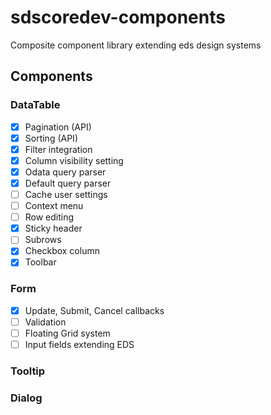 # sdscoredev-components
Composite component library extending eds design systems

## Components

### DataTable

- [x] Pagination (API)
- [x] Sorting (API)
- [x] Filter integration
- [x] Column visibility setting
- [x] Odata query parser
- [x] Default query parser
- [ ] Cache user settings
- [ ] Context menu
- [ ] Row editing
- [x] Sticky header
- [ ] Subrows
- [x] Checkbox column
- [x] Toolbar

### Form

- [x] Update, Submit, Cancel callbacks
- [ ] Validation
- [ ] Floating Grid system
- [ ] Input fields extending EDS

### Tooltip

### Dialog